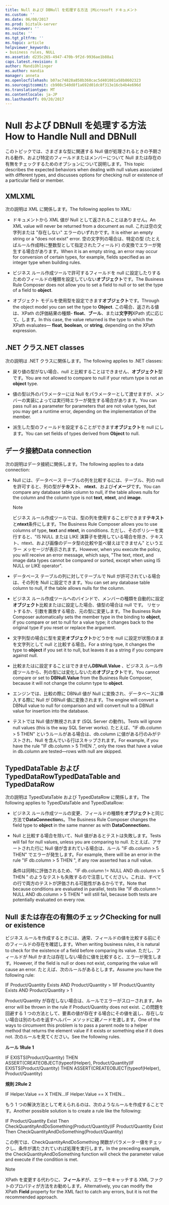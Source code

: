 ```yaml
---
title: Null および DBNull を処理する方法 |Microsoft ドキュメント
ms.custom: ''
ms.date: 06/08/2017
ms.prod: biztalk-server
ms.reviewer: ''
ms.suite: ''
ms.tgt_pltfrm: ''
ms.topic: article
helpviewer_keywords:
- business rules, NULL
ms.assetid: d235c265-4947-470b-9f2d-9936ae1b88a1
caps.latest.revision: 8
author: MandiOhlinger
ms.author: mandia
manager: anneta
ms.openlocfilehash: b07ac74828a858b368cac5d401081a58b8602323
ms.sourcegitcommit: cb908c540d8f1a692d01dc8f313e16cb4b4e696d
ms.translationtype: MT
ms.contentlocale: ja-JP
ms.lasthandoff: 09/20/2017
---
```

# <a name="how-to-handle-null-and-dbnull"></a><span data-ttu-id="b3fd7-102">Null および DBNull を処理する方法</span><span class="sxs-lookup"><span data-stu-id="b3fd7-102">How to Handle Null and DBNull</span></span>
<span data-ttu-id="b3fd7-103">このトピックでは、さまざまな型に関連する Null 値が処理されるときの予期される動作、および特定のフィールドまたはメンバーについて Null または存在の有無をチェックするためのオプションについて説明します。</span><span class="sxs-lookup"><span data-stu-id="b3fd7-103">This topic describes the expected behaviors when dealing with null values associated with different types, and discusses options for checking null or existence of a particular field or member.</span></span>  
  
## <a name="xml"></a><span data-ttu-id="b3fd7-104">XML</span><span class="sxs-lookup"><span data-stu-id="b3fd7-104">XML</span></span>  
 <span data-ttu-id="b3fd7-105">次の説明は XML に関係します。</span><span class="sxs-lookup"><span data-stu-id="b3fd7-105">The following applies to XML:</span></span>  
  
-   <span data-ttu-id="b3fd7-106">ドキュメントから XML 値が Null として返されることはありません。</span><span class="sxs-lookup"><span data-stu-id="b3fd7-106">An XML value will never be returned from a document as null.</span></span> <span data-ttu-id="b3fd7-107">これは空の文字列または "存在しない" エラーのいずれかです。</span><span class="sxs-lookup"><span data-stu-id="b3fd7-107">It is either an empty string or a "does not exist" error.</span></span> <span data-ttu-id="b3fd7-108">空の文字列の場合は、特定の型 (たとえばルール作成時に整数型として指定されたフィールド) の変換でエラーが発生する場合があります。</span><span class="sxs-lookup"><span data-stu-id="b3fd7-108">When it is an empty string, an error may occur for conversion of certain types, for example, fields specified as an integer type when building rules.</span></span>  
  
-   <span data-ttu-id="b3fd7-109">ビジネス ルール作成ツールで許可するフィールドを null に設定したりするためのフィールドの種類を設定していない**オブジェクト**です。</span><span class="sxs-lookup"><span data-stu-id="b3fd7-109">The Business Rule Composer does not allow you to set a field to null or to set the type of a field to **object**.</span></span>  
  
-   <span data-ttu-id="b3fd7-110">オブジェクト モデルを使用型を設定できます**オブジェクト**です。</span><span class="sxs-lookup"><span data-stu-id="b3fd7-110">Through the object model you can set the type to **Object**.</span></span> <span data-ttu-id="b3fd7-111">この場合、返される値は、XPath の評価結果の種類- **float**、**ブール**、または**文字列**XPath 式に応じて、します。</span><span class="sxs-lookup"><span data-stu-id="b3fd7-111">In this case, the value returned is the type to which the XPath evaluates— **float**, **boolean**, or **string**, depending on the XPath expression.</span></span>  
  
## <a name="net-classes"></a><span data-ttu-id="b3fd7-112">.NET クラス</span><span class="sxs-lookup"><span data-stu-id="b3fd7-112">.NET classes</span></span>  
 <span data-ttu-id="b3fd7-113">次の説明は .NET クラスに関係します。</span><span class="sxs-lookup"><span data-stu-id="b3fd7-113">The following applies to .NET classes:</span></span>  
  
-   <span data-ttu-id="b3fd7-114">戻り値の型がない場合、null と比較することはできません、**オブジェクト**型です。</span><span class="sxs-lookup"><span data-stu-id="b3fd7-114">You are not allowed to compare to null if your return type is not an **object** type.</span></span>  
  
-   <span data-ttu-id="b3fd7-115">値の型以外のパラメーターには Null をパラメーターとして渡せますが、メンバーの実装によっては実行時エラーが発生する場合があります。</span><span class="sxs-lookup"><span data-stu-id="b3fd7-115">You can pass null as a parameter for parameters that are not value types, but you may get a runtime error, depending on the implementation of the member.</span></span>  
  
-   <span data-ttu-id="b3fd7-116">派生した型のフィールドを設定することができます**オブジェクト**を null にします。</span><span class="sxs-lookup"><span data-stu-id="b3fd7-116">You can set fields of types derived from **Object** to null.</span></span>  
  
## <a name="data-connection"></a><span data-ttu-id="b3fd7-117">データ接続</span><span class="sxs-lookup"><span data-stu-id="b3fd7-117">Data connection</span></span>  
 <span data-ttu-id="b3fd7-118">次の説明はデータ接続に関係します。</span><span class="sxs-lookup"><span data-stu-id="b3fd7-118">The following applies to a data connection:</span></span>  
  
-   <span data-ttu-id="b3fd7-119">Null には、データベース テーブルの列を比較するには、テーブル、列の null を許可すると、列の型が**テキスト**、 **ntext**、および**イメージ**です。</span><span class="sxs-lookup"><span data-stu-id="b3fd7-119">You can compare any database table column to null, if the table allows nulls for the column and the column type is not **text**, **ntext**, and **image**.</span></span>  
  
    > [!NOTE]
    >  <span data-ttu-id="b3fd7-120">ビジネス ルール作成ツールでは、型の列を使用することができます**テキスト**と**ntext**条件にします。</span><span class="sxs-lookup"><span data-stu-id="b3fd7-120">The Business Rule Composer allows you to use columns of type, **text** and **ntext**, in conditions.</span></span> <span data-ttu-id="b3fd7-121">ただし、そのポリシーを実行すると、"IS NULL または LIKE 演算子を使用している場合を除き、テキスト、ntext、および画像のデータ型の比較や並べ替えはできません" というエラー メッセージが表示されます。</span><span class="sxs-lookup"><span data-stu-id="b3fd7-121">However, when you execute the policy, you will receive an error message, which says, "The text, ntext, and image data types cannot be compared or sorted, except when using IS NULL or LIKE operator".</span></span>  
  
-   <span data-ttu-id="b3fd7-122">データベース テーブルの列に対してテーブルで Null が許可されている場合は、その列を Null に設定できます。</span><span class="sxs-lookup"><span data-stu-id="b3fd7-122">You can set any database table column to null, if the table allows nulls for the column.</span></span>  
  
-   <span data-ttu-id="b3fd7-123">ビジネス ルール作成ツールへのバインドで、メンバーの種類を自動的に設定**オブジェクト**比較またはに設定した場合、値型の場合は null です。 リセットするか、引数を置換する場合、元の型に変更します。</span><span class="sxs-lookup"><span data-stu-id="b3fd7-123">The Business Rule Composer automatically sets the member type in the binding to **object**, if you compare or set to null for a value type; it changes back to the original type if you reset or replace the argument.</span></span>  
  
-   <span data-ttu-id="b3fd7-124">文字列型の場合に型を変更**オブジェクト**かどうかを null に設定が状態のままを文字列として null と比較する場合。</span><span class="sxs-lookup"><span data-stu-id="b3fd7-124">For a string type, it changes the type to **object** if you set it to null, but leaves it as a string if you compare against null.</span></span>  
  
-   <span data-ttu-id="b3fd7-125">比較またはに設定することはできません**DBNull.Value** 、ビジネス ルール作成ツールから、列の型には変化しないため**オブジェクト**です。</span><span class="sxs-lookup"><span data-stu-id="b3fd7-125">You cannot compare or set to **DBNull.Value** from the Business Rule Composer, because it will not change the column type to **object**.</span></span>  
  
-   <span data-ttu-id="b3fd7-126">エンジンでは、比較の際に DBNull 値が Null に変換され、データベースに挿入する際に Null が DBNull 値に変換されます。</span><span class="sxs-lookup"><span data-stu-id="b3fd7-126">The engine will convert a DBNull value to null for comparison and will convert null to a DBNull value for insertion into the database.</span></span>  
  
-   <span data-ttu-id="b3fd7-127">テストでは Null 値が無視されます (SQL Server の動作)。</span><span class="sxs-lookup"><span data-stu-id="b3fd7-127">Tests will ignore null values (this is the way SQL Server works).</span></span> <span data-ttu-id="b3fd7-128">たとえば、"IF db.column > 5 THEN" というルールがある場合は、db.column に値がある行のみがテストされ、Null を含んでいる行はスキップされます。</span><span class="sxs-lookup"><span data-stu-id="b3fd7-128">For example, if you have the rule "IF db.column > 5 THEN .", only the rows that have a value in db.column are tested—rows with null are skipped.</span></span>  
  
## <a name="typeddatatable-and-typeddatarow"></a><span data-ttu-id="b3fd7-129">TypedDataTable および TypedDataRow</span><span class="sxs-lookup"><span data-stu-id="b3fd7-129">TypedDataTable and TypedDataRow</span></span>  
 <span data-ttu-id="b3fd7-130">次の説明は TypedDataTable および TypedDataRow に関係します。</span><span class="sxs-lookup"><span data-stu-id="b3fd7-130">The following applies to TypedDataTable and TypedDataRow:</span></span>  
  
-   <span data-ttu-id="b3fd7-131">ビジネス ルール作成ツールの変更、フィールドの種類を**オブジェクト**と同じ方法で**DataConnection**s。</span><span class="sxs-lookup"><span data-stu-id="b3fd7-131">The Business Rule Composer changes the field type to **object** in the same manner as with **DataConnection**s.</span></span>  
  
-   <span data-ttu-id="b3fd7-132">Null と比較する場合を除いて、Null 値があるとテストは失敗します。</span><span class="sxs-lookup"><span data-stu-id="b3fd7-132">Tests will fail for null values, unless you are comparing to null.</span></span> <span data-ttu-id="b3fd7-133">たとえば、アサートされた行に Null 値が含まれている場合は、ルール "IF db.column > 5 THEN" でエラーが発生します。</span><span class="sxs-lookup"><span data-stu-id="b3fd7-133">For example, there will be an error in the rule "IF db.column > 5 THEN ", if any row asserted has a null value.</span></span>  
  
     <span data-ttu-id="b3fd7-134">条件は同時に評価されるため、"IF db.column != NULL AND db.column > 5 THEN  " のようなテストも失敗するので注意してください。これは、すべての行で両方のテストが評価される可能性があるからです。</span><span class="sxs-lookup"><span data-stu-id="b3fd7-134">Note that because conditions are evaluated in parallel, tests like "IF db.column != NULL AND db.column > 5 THEN  " will still fail, because both tests are potentially evaluated on every row.</span></span>  
  
## <a name="checking-for-null-or-existence"></a><span data-ttu-id="b3fd7-135">Null または存在の有無のチェック</span><span class="sxs-lookup"><span data-stu-id="b3fd7-135">Checking for null or existence</span></span>  
 <span data-ttu-id="b3fd7-136">ビジネス ルールを作成するときには、通常、フィールドの値を比較する前にそのフィールドの存在を確認します。</span><span class="sxs-lookup"><span data-stu-id="b3fd7-136">When writing business rules, it is natural to check for the existence of a field before comparing its value.</span></span> <span data-ttu-id="b3fd7-137">ただし、フィールドが Null かまたは存在しない場合に値を比較すると、エラーが発生します。</span><span class="sxs-lookup"><span data-stu-id="b3fd7-137">However, if the field is null or does not exist, comparing the value will cause an error.</span></span> <span data-ttu-id="b3fd7-138">たとえば、次のルールがあるとします。</span><span class="sxs-lookup"><span data-stu-id="b3fd7-138">Assume you have the following rule:</span></span>  
  
 <span data-ttu-id="b3fd7-139">IF Product/Quantity Exists AND Product/Quantity > 1</span><span class="sxs-lookup"><span data-stu-id="b3fd7-139">IF Product/Quantity Exists AND Product/Quantity > 1</span></span>  
  
 <span data-ttu-id="b3fd7-140">Product/Quantity が存在しない場合は、ルールでエラーがスローされます。</span><span class="sxs-lookup"><span data-stu-id="b3fd7-140">An error will be thrown in the rule if Product/Quantity does not exist.</span></span> <span data-ttu-id="b3fd7-141">この問題を回避する 1 つの方法として、要素の値が存在する場合にその値を返し、存在しない場合は別のものを返すヘルパー メソッドに親ノードを渡します。</span><span class="sxs-lookup"><span data-stu-id="b3fd7-141">One of the ways to circumvent this problem is to pass a parent node to a helper method that returns the element value if it exists or something else if it does not.</span></span> <span data-ttu-id="b3fd7-142">次のルールを見てください。</span><span class="sxs-lookup"><span data-stu-id="b3fd7-142">See the following rules.</span></span>  
  
 <span data-ttu-id="b3fd7-143">**ルール 1**</span><span class="sxs-lookup"><span data-stu-id="b3fd7-143">**Rule 1**</span></span>  
  
 <span data-ttu-id="b3fd7-144">IF EXISTS(Product/Quantity) THEN ASSERT(CREATEOBJECT(typeof(Helper), Product/Quantity)</span><span class="sxs-lookup"><span data-stu-id="b3fd7-144">IF EXISTS(Product/Quantity) THEN ASSERT(CREATEOBJECT(typeof(Helper), Product/Quantity)</span></span>  
  
 <span data-ttu-id="b3fd7-145">**規則 2**</span><span class="sxs-lookup"><span data-stu-id="b3fd7-145">**Rule 2**</span></span>  
  
 <span data-ttu-id="b3fd7-146">IF Helper.Value == X THEN...</span><span class="sxs-lookup"><span data-stu-id="b3fd7-146">IF Helper.Value == X THEN...</span></span>  
  
 <span data-ttu-id="b3fd7-147">もう 1 つの解決方法として考えられるのは、次のようなルールを作成することです。</span><span class="sxs-lookup"><span data-stu-id="b3fd7-147">Another possible solution is to create a rule like the following:</span></span>  
  
 <span data-ttu-id="b3fd7-148">IF Product/Quantity Exist Then CheckQuantityAndDoSomething(Product/Quantity)</span><span class="sxs-lookup"><span data-stu-id="b3fd7-148">IF Product/Quantity Exist Then CheckQuantityAndDoSomething(Product/Quantity)</span></span>  
  
 <span data-ttu-id="b3fd7-149">この例では、CheckQuantityAndDoSomething 関数がパラメーター値をチェックし、条件が満たされていれば処理を実行します。</span><span class="sxs-lookup"><span data-stu-id="b3fd7-149">In the preceding example, the CheckQuantityAndDoSomething function will check the parameter value and execute if the condition is met.</span></span>  
  
> [!NOTE]
>  <span data-ttu-id="b3fd7-150">XPath を変更する代わりに、**フィールド**が、エラーをキャッチする XML ファクトのプロパティが方法をお勧めします。</span><span class="sxs-lookup"><span data-stu-id="b3fd7-150">Alternatively, you can modify the XPath **Field** property for the XML fact to catch any errors, but it is not the recommended approach.</span></span>